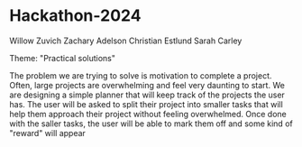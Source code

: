 # Hackathon-2024

Willow Zuvich
Zachary Adelson
Christian Estlund
Sarah Carley


Theme: "Practical solutions"

The problem we are trying to solve is motivation to complete a project. Often, large projects are overwhelming and feel very daunting to start. We are designing a simple planner that will keep track of the projects the user has. The user will be asked to split their project into smaller tasks that will help them approach their project without feeling overwhelmed. Once done with the saller tasks, the user will be able to mark them off and some kind of "reward" will appear
